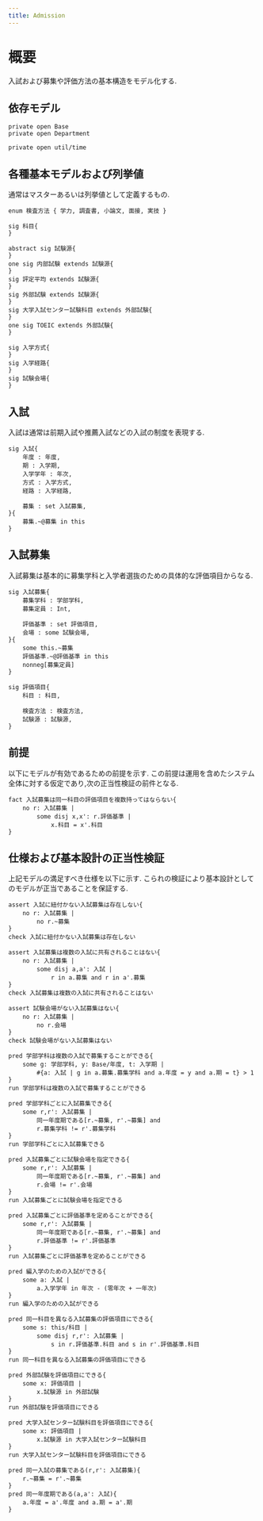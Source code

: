```yaml
---
title: Admission
---
```


# 概要

入試および募集や評価方法の基本構造をモデル化する.

## 依存モデル

```alloy
private open Base
private open Department

private open util/time
```

## 各種基本モデルおよび列挙値

通常はマスターあるいは列挙値として定義するもの.

```alloy
enum 検査方法 { 学力, 調査書, 小論文, 面接, 実技 }

sig 科目{
}

abstract sig 試験源{
}
one sig 内部試験 extends 試験源{
}
sig 評定平均 extends 試験源{
}
sig 外部試験 extends 試験源{
}
sig 大学入試センター試験科目 extends 外部試験{
}
one sig TOEIC extends 外部試験{
}

sig 入学方式{
}
sig 入学経路{
}
sig 試験会場{
}
```

## 入試

入試は通常は前期入試や推薦入試などの入試の制度を表現する.

```alloy
sig 入試{
	年度 : 年度,
	期 : 入学期,
	入学学年 : 年次,
	方式 : 入学方式,
	経路 : 入学経路,

	募集 : set 入試募集,
}{
	募集.~@募集 in this
}
```

## 入試募集

入試募集は基本的に募集学科と入学者選抜のための具体的な評価項目からなる.

```alloy
sig 入試募集{
	募集学科 : 学部学科,
	募集定員 : Int,

	評価基準 : set 評価項目,
	会場 : some 試験会場,
}{
	some this.~募集
	評価基準.~@評価基準 in this
	nonneg[募集定員]
}

sig 評価項目{
	科目 : 科目,

	検査方法 : 検査方法,
	試験源 : 試験源,
}
```

## 前提

以下にモデルが有効であるための前提を示す.
この前提は運用を含めたシステム全体に対する仮定であり,次の正当性検証の前件となる.

```alloy
fact 入試募集は同一科目の評価項目を複数持ってはならない{
	no r: 入試募集 |
		some disj x,x': r.評価基準 |
			x.科目 = x'.科目
}
```

## 仕様および基本設計の正当性検証

上記モデルの満足すべき仕様を以下に示す.
こられの検証により基本設計としてのモデルが正当であることを保証する.

```alloy
assert 入試に紐付かない入試募集は存在しない{
	no r: 入試募集 |
		no r.~募集
}
check 入試に紐付かない入試募集は存在しない

assert 入試募集は複数の入試に共有されることはない{
	no r: 入試募集 |
		some disj a,a': 入試 |
			r in a.募集 and r in a'.募集
}
check 入試募集は複数の入試に共有されることはない

assert 試験会場がない入試募集はない{
	no r: 入試募集 |
		no r.会場
}
check 試験会場がない入試募集はない
```

```alloy
pred 学部学科は複数の入試で募集することができる{
	some g: 学部学科, y: Base/年度, t: 入学期 |
		#{a: 入試 | g in a.募集.募集学科 and a.年度 = y and a.期 = t} > 1
}
run 学部学科は複数の入試で募集することができる

pred 学部学科ごとに入試募集できる{
	some r,r': 入試募集 |
		同一年度期である[r.~募集, r'.~募集] and
		r.募集学科 != r'.募集学科
}
run 学部学科ごとに入試募集できる

pred 入試募集ごとに試験会場を指定できる{
	some r,r': 入試募集 |
		同一年度期である[r.~募集, r'.~募集] and
		r.会場 != r'.会場
}
run 入試募集ごとに試験会場を指定できる

pred 入試募集ごとに評価基準を定めることができる{
	some r,r': 入試募集 |
		同一年度期である[r.~募集, r'.~募集] and
		r.評価基準 != r'.評価基準
}
run 入試募集ごとに評価基準を定めることができる

pred 編入学のための入試ができる{
	some a: 入試 |
		a.入学学年 in 年次 - (零年次 + 一年次)
}
run 編入学のための入試ができる

pred 同一科目を異なる入試募集の評価項目にできる{
	some s: this/科目 |
		some disj r,r': 入試募集 |
			s in r.評価基準.科目 and s in r'.評価基準.科目
}
run 同一科目を異なる入試募集の評価項目にできる

pred 外部試験を評価項目にできる{
	some x: 評価項目 |
		x.試験源 in 外部試験
}
run 外部試験を評価項目にできる

pred 大学入試センター試験科目を評価項目にできる{
	some x: 評価項目 |
		x.試験源 in 大学入試センター試験科目
}
run 大学入試センター試験科目を評価項目にできる
```

```alloy
pred 同一入試の募集である(r,r': 入試募集){
	r.~募集 = r'.~募集
}
pred 同一年度期である(a,a': 入試){
	a.年度 = a'.年度 and a.期 = a'.期
}
```
